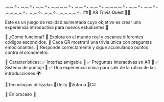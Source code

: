 ︵︵✧₊ ︵︵✧₊ ︵︵✧₊ ︵︵︵︵✧₊ ︵︵✧₊ ︵︵✧₊ ︵︵︵︵✧₊ ︵︵✧₊ ︵︵✧₊ ︵︵︵︵✧₊ ︵︵✧₊ ︵︵✧₊ ︵︵︵︵✧₊ 
##🍓 AR Trivia Quest 📱🍓 

Este es un juego de realidad aumentada cuyo objetivo es crear una experiencia introductiva para nuevos estudiantes.🍰

🏹 ¿Cómo funciona?
🎀 Explora en el mundo real y escanea diferentes códigos escondidos.
🎀 Cada QR mostrará una trivia única con preguntas emocionantes.
🎀 Responde correctamente y sigue acumulando puntos contra el cronometro.

🔹 Características:
✅ Interfaz amigable 🏁
✅ Preguntas interactivas en AR 📸
✅ Sistema de puntaje 🔢
✅ Una experiencia única para salir de la rutina de las introducciones.🌍

💭Tecnologías utilizadas
🍯Unity
🍯Vuforia
🍯C#

💌 En proceso 💌
